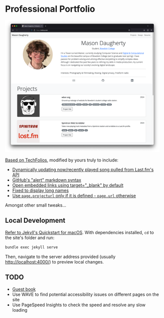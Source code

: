 # Professional Portfolio

![Personal Résume Website](/img/page.png)

[Based on TechFolios](https://techfolios.github.io), modified by yours truly to include:

* [Dynamically updating now/recently played song pulled from Last.fm's API](https://www.last.fm/api/show/user.getRecentTracks)
* [GitHub's "alert" markdown syntax](https://mcraiha.github.io/jekyll/alert/liquid/markdown/template/2018/07/22/jekyll-alerts-aka-colored-boxes.html)
* [Open embedded links using target="_blank" by default](https://github.com/keithmifsud/jekyll-target-blank)
* [Fixed to display long names](https://github.com/techfolios/template/issues/13)
* [Use `page.projecturl` only if it is defined - `page.url` otherwise](https://github.com/mdrxy/mdrxy.com/commit/e8510866c52a1c1e305b2d5afe3129243d6aab1c)

Amongst other small tweaks...

## Local Development

[Refer to Jekyll's Quickstart for macOS](https://jekyllrb.com/docs/installation/macos/). With dependencies installed, `cd` to the site's folder and run:

```sh
bundle exec jekyll serve
```

Then, navigate to the server address provided (usually [http://localhost:4000/](http://localhost:4000/)) to preview local changes.

## TODO

* [Guest book](https://indieweb.org/Webmention)
* Use WAVE to find potential accessibility issues on different pages on the site
* Use PageSpeed Insights to check the speed and resolve any slow loading
